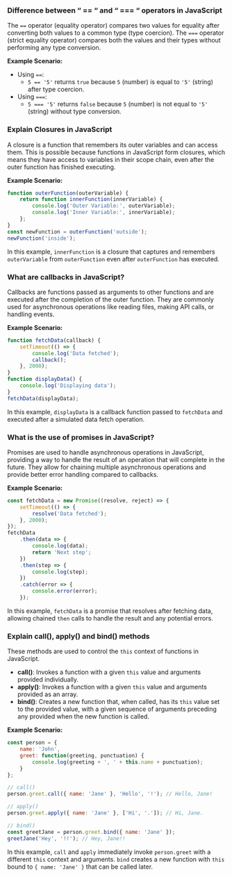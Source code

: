 ### Difference between “ == “ and “ === “ operators in JavaScript

The `==` operator (equality operator) compares two values for equality after converting both values to a common type (type coercion). The `===` operator (strict equality operator) compares both the values and their types without performing any type conversion.

**Example Scenario:**
- Using `==`:
  - `5 == '5'` returns `true` because `5` (number) is equal to `'5'` (string) after type coercion.
- Using `===`:
  - `5 === '5'` returns `false` because `5` (number) is not equal to `'5'` (string) without type conversion.

### Explain Closures in JavaScript

A closure is a function that remembers its outer variables and can access them. This is possible because functions in JavaScript form closures, which means they have access to variables in their scope chain, even after the outer function has finished executing.

**Example Scenario:**
```javascript
function outerFunction(outerVariable) {
    return function innerFunction(innerVariable) {
        console.log('Outer Variable:', outerVariable);
        console.log('Inner Variable:', innerVariable);
    };
}
const newFunction = outerFunction('outside');
newFunction('inside');
```
In this example, `innerFunction` is a closure that captures and remembers `outerVariable` from `outerFunction` even after `outerFunction` has executed.

### What are callbacks in JavaScript?

Callbacks are functions passed as arguments to other functions and are executed after the completion of the outer function. They are commonly used for asynchronous operations like reading files, making API calls, or handling events.

**Example Scenario:**
```javascript
function fetchData(callback) {
    setTimeout(() => {
        console.log('Data fetched');
        callback();
    }, 2000);
}
function displayData() {
    console.log('Displaying data');
}
fetchData(displayData);
```
In this example, `displayData` is a callback function passed to `fetchData` and executed after a simulated data fetch operation.

### What is the use of promises in JavaScript?

Promises are used to handle asynchronous operations in JavaScript, providing a way to handle the result of an operation that will complete in the future. They allow for chaining multiple asynchronous operations and provide better error handling compared to callbacks.

**Example Scenario:**
```javascript
const fetchData = new Promise((resolve, reject) => {
    setTimeout(() => {
        resolve('Data fetched');
    }, 2000);
});
fetchData
    .then(data => {
        console.log(data);
        return 'Next step';
    })
    .then(step => {
        console.log(step);
    })
    .catch(error => {
        console.error(error);
    });
```
In this example, `fetchData` is a promise that resolves after fetching data, allowing chained `then` calls to handle the result and any potential errors.

### Explain call(), apply() and bind() methods

These methods are used to control the `this` context of functions in JavaScript.

- **call()**: Invokes a function with a given `this` value and arguments provided individually.
- **apply()**: Invokes a function with a given `this` value and arguments provided as an array.
- **bind()**: Creates a new function that, when called, has its `this` value set to the provided value, with a given sequence of arguments preceding any provided when the new function is called.

**Example Scenario:**
```javascript
const person = {
    name: 'John',
    greet: function(greeting, punctuation) {
        console.log(greeting + ', ' + this.name + punctuation);
    }
};

// call()
person.greet.call({ name: 'Jane' }, 'Hello', '!'); // Hello, Jane!

// apply()
person.greet.apply({ name: 'Jane' }, ['Hi', '.']); // Hi, Jane.

// bind()
const greetJane = person.greet.bind({ name: 'Jane' });
greetJane('Hey', '!!'); // Hey, Jane!!
```
In this example, `call` and `apply` immediately invoke `person.greet` with a different `this` context and arguments. `bind` creates a new function with `this` bound to `{ name: 'Jane' }` that can be called later.
